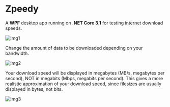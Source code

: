 # Zpeedy
A **WPF** desktop app running on **.NET Core 3.1** for testing internet download speeds.

![img1](https://i.ibb.co/g7VDTFk/Screenshot-2.png)

Change the amount of data to be downloaded depending on your bandwidth.

![img2](https://i.ibb.co/Q9JsxpC/Screenshot-3.png)

Your download speed will be displayed in megabytes (MB/s, megabytes per second), NOT in megabits (Mbps, megabits per second). 
This gives a more realistic approximation of your download speed, since filesizes are usually displayed in bytes, not bits.

![img3](https://i.ibb.co/HYxRvzY/Screenshot-1.png)
